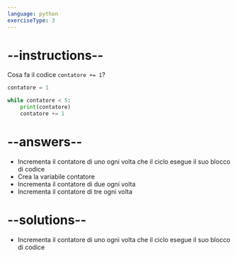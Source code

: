 ```yaml
---
language: python
exerciseType: 3
---
```


# --instructions--

Cosa fa il codice `contatore += 1`?
```python
contatore = 1

while contatore < 5:
    print(contatore)
    contatore += 1
```

# --answers--

- Incrementa il contatore di uno ogni volta che il ciclo esegue il suo blocco di codice
- Crea la variabile contatore
- Incrementa il contatore di due ogni volta
- Incrementa il contatore di tre ogni volta

# --solutions--

- Incrementa il contatore di uno ogni volta che il ciclo esegue il suo blocco di codice

